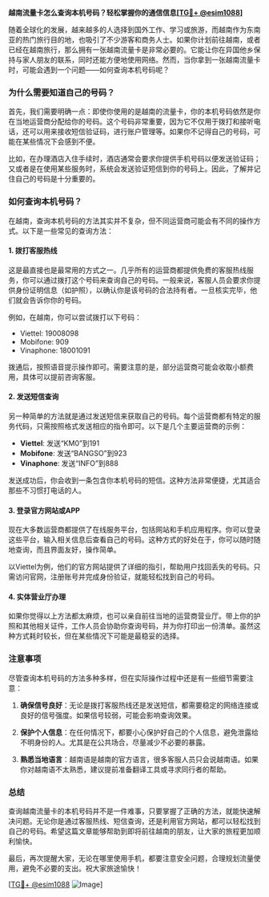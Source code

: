 **越南流量卡怎么查询本机号码？轻松掌握你的通信信息[[TG💪+ @esim1088](https://t.me/s/esim1088)]**

随着全球化的发展，越来越多的人选择到国外工作、学习或旅游，而越南作为东南亚的热门旅行目的地，也吸引了不少游客和商务人士。如果你计划前往越南，或者已经在越南旅行，那么拥有一张越南流量卡是非常必要的。它能让你在异国他乡保持与家人朋友的联系，同时还能方便地使用网络。然而，当你拿到一张越南流量卡时，可能会遇到一个问题——如何查询本机号码呢？

### **为什么需要知道自己的号码？**

首先，我们需要明确一点：即使你使用的是越南的流量卡，你的本机号码依然是你在当地运营商分配给你的号码。这个号码非常重要，因为它不仅用于拨打和接听电话，还可以用来接收短信验证码，进行账户管理等。如果你不记得自己的号码，可能在某些情况下会感到不便。

比如，在办理酒店入住手续时，酒店通常会要求你提供手机号码以便发送验证码；又或者是在使用某些服务时，系统会发送验证短信到你的号码上。因此，了解并记住自己的号码是十分重要的。

### **如何查询本机号码？**

在越南，查询本机号码的方法其实并不复杂，但不同运营商可能会有不同的操作方式。以下是一些常见的查询方法：

#### **1. 拨打客服热线**
这是最直接也是最常用的方式之一。几乎所有的运营商都提供免费的客服热线服务，你可以通过拨打这个号码来查询自己的号码。一般来说，客服人员会要求你提供身份证明信息（如护照），以确认你是该号码的合法持有者。一旦核实完毕，他们就会告诉你你的号码。

例如，在越南，你可以尝试拨打以下号码：
- Viettel: 19008098
- Mobifone: 909
- Vinaphone: 18001091

拨通后，按照语音提示操作即可。需要注意的是，部分运营商可能会收取小额费用，具体可以提前咨询客服。

#### **2. 发送短信查询**
另一种简单的方法就是通过发送短信来获取自己的号码。每个运营商都有特定的服务代码，只需按照格式发送相应的指令即可。以下是几个主要运营商的示例：

- **Viettel**: 发送“KM0”到191
- **Mobifone**: 发送“BANGSO”到923
- **Vinaphone**: 发送“INFO”到888

发送成功后，你会收到一条包含你本机号码的短信。这种方法非常便捷，尤其适合那些不习惯打电话的人。

#### **3. 登录官方网站或APP**
现在大多数运营商都提供了在线服务平台，包括网站和手机应用程序。你可以登录这些平台，输入相关信息后查看自己的号码。这种方式的好处在于，你可以随时随地查询，而且界面友好，操作简单。

以Viettel为例，他们的官方网站提供了详细的指引，帮助用户找回丢失的号码。只需访问官网，注册账号并完成身份验证，就能轻松找到自己的号码。

#### **4. 实体营业厅办理**
如果你觉得以上方法都太麻烦，也可以亲自前往当地的运营商营业厅。带上你的护照和其他相关证件，工作人员会协助你查询号码，并为你打印出一份清单。虽然这种方式耗时较长，但在某些情况下可能是最稳妥的选择。

### **注意事项**

尽管查询本机号码的方法多种多样，但在实际操作过程中还是有一些细节需要注意：

1. **确保信号良好**：无论是拨打客服热线还是发送短信，都需要稳定的网络连接或良好的信号强度。如果信号较弱，可能会影响查询效果。
   
2. **保护个人信息**：在任何情况下，都要小心保护好自己的个人信息，避免泄露给不明身份的人。尤其是在公共场合，尽量减少不必要的暴露。

3. **熟悉当地语言**：越南语是越南的官方语言，很多客服人员只会说越南语。如果你对越南语不太熟悉，建议提前准备翻译工具或寻求同行者的帮助。

### **总结**

查询越南流量卡的本机号码并不是一件难事，只要掌握了正确的方法，就能快速解决问题。无论你是通过客服热线、短信查询，还是利用官方网站，都可以轻松找到自己的号码。希望这篇文章能够帮助到即将前往越南的朋友，让大家的旅程更加顺利愉快。

最后，再次提醒大家，无论在哪里使用手机，都要注意安全问题，合理规划流量使用，避免不必要的支出。祝大家旅途愉快！

[[TG💪+ @esim1088](https://t.me/s/esim1088) ![Image](https://i.postimg.cc/4NQfJmqS/Snipaste-2025-05-13-00-14-12.png)]